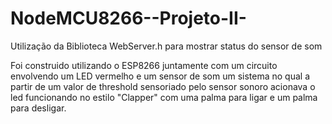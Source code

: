 # NodeMCU8266--Projeto-II-

Utilização da Biblioteca
WebServer.h para mostrar
status do sensor de som

Foi construido utilizando o ESP8266 juntamente com um circuito envolvendo um LED vermelho e um sensor de som um sistema no qual 
a partir de um valor de threshold sensoriado pelo sensor sonoro acionava o led funcionando no estilo "Clapper" com uma palma para ligar e um palma para desligar.

